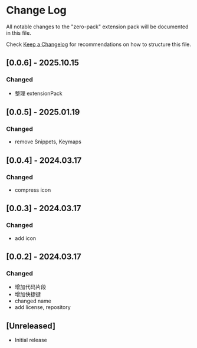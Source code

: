 # Change Log

All notable changes to the "zero-pack" extension pack will be documented in this file.

Check [Keep a Changelog](http://keepachangelog.com/) for recommendations on how to structure this file.

## [0.0.6] - 2025.10.15

### Changed

- 整理 extensionPack

## [0.0.5] - 2025.01.19

### Changed

- remove Snippets, Keymaps

## [0.0.4] - 2024.03.17

### Changed

- compress icon

## [0.0.3] - 2024.03.17

### Changed

- add icon

## [0.0.2] - 2024.03.17

### Changed

- 增加代码片段
- 增加快捷键
- changed name
- add license, repository

## [Unreleased]

- Initial release
